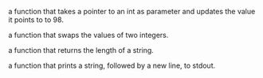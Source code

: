 a function that takes a pointer to an int as parameter and updates the value it points to to 98.

a function that swaps the values of two integers.

a function that returns the length of a string.

a function that prints a string, followed by a new line, to stdout.


